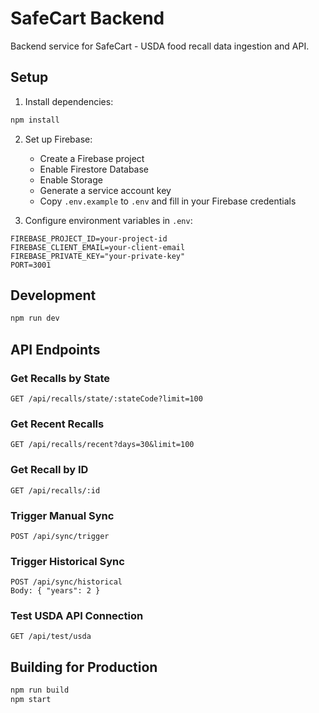 # SafeCart Backend

Backend service for SafeCart - USDA food recall data ingestion and API.

## Setup

1. Install dependencies:
```bash
npm install
```

2. Set up Firebase:
   - Create a Firebase project
   - Enable Firestore Database
   - Enable Storage
   - Generate a service account key
   - Copy `.env.example` to `.env` and fill in your Firebase credentials

3. Configure environment variables in `.env`:
```
FIREBASE_PROJECT_ID=your-project-id
FIREBASE_CLIENT_EMAIL=your-client-email
FIREBASE_PRIVATE_KEY="your-private-key"
PORT=3001
```

## Development

```bash
npm run dev
```

## API Endpoints

### Get Recalls by State
```
GET /api/recalls/state/:stateCode?limit=100
```

### Get Recent Recalls
```
GET /api/recalls/recent?days=30&limit=100
```

### Get Recall by ID
```
GET /api/recalls/:id
```

### Trigger Manual Sync
```
POST /api/sync/trigger
```

### Trigger Historical Sync
```
POST /api/sync/historical
Body: { "years": 2 }
```

### Test USDA API Connection
```
GET /api/test/usda
```

## Building for Production

```bash
npm run build
npm start
```